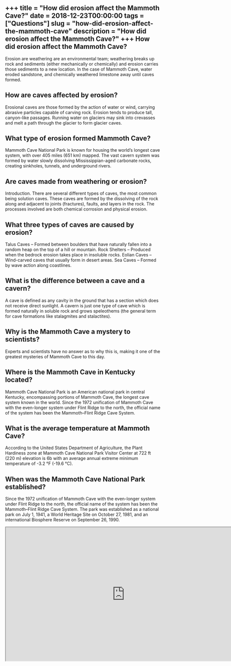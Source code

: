 +++
title = "How did erosion affect the Mammoth Cave?"
date = 2018-12-23T00:00:00
tags = ["Questions"]
slug = "how-did-erosion-affect-the-mammoth-cave"
description = "How did erosion affect the Mammoth Cave?"
+++
How did erosion affect the Mammoth Cave?
----------------------------------------

Erosion are weathering are an environmental team; weathering breaks up rock and sediments (either mechanically or chemically) and erosion carries those sediments to a new location. In the case of Mammoth Cave, water eroded sandstone, and chemically weathered limestone away until caves formed.

How are caves affected by erosion?
----------------------------------

Erosional caves are those formed by the action of water or wind, carrying abrasive particles capable of carving rock. Erosion tends to produce tall, canyon-like passages. Running water on glaciers may sink into crevasses and melt a path through the glacier to form glacier caves.

What type of erosion formed Mammoth Cave?
-----------------------------------------

Mammoth Cave National Park is known for housing the world’s longest cave system, with over 405 miles (651 km) mapped. The vast cavern system was formed by water slowly dissolving Mississippian-aged carbonate rocks, creating sinkholes, tunnels, and underground rivers.

Are caves made from weathering or erosion?
------------------------------------------

Introduction. There are several different types of caves, the most common being solution caves. These caves are formed by the dissolving of the rock along and adjacent to joints (fractures), faults, and layers in the rock. The processes involved are both chemical corrosion and physical erosion.

What three types of caves are caused by erosion?
------------------------------------------------

Talus Caves – Formed between boulders that have naturally fallen into a random heap on the top of a hill or mountain. Rock Shelters – Produced when the bedrock erosion takes place in insoluble rocks. Eolian Caves – Wind-carved caves that usually form in desert areas. Sea Caves – Formed by wave action along coastlines.

What is the difference between a cave and a cavern?
---------------------------------------------------

A cave is defined as any cavity in the ground that has a section which does not receive direct sunlight. A cavern is just one type of cave which is formed naturally in soluble rock and grows speleothems (the general term for cave formations like stalagmites and stalactites).

Why is the Mammoth Cave a mystery to scientists?
------------------------------------------------

Experts and scientists have no answer as to why this is, making it one of the greatest mysteries of Mammoth Cave to this day.

Where is the Mammoth Cave in Kentucky located?
----------------------------------------------

Mammoth Cave National Park is an American national park in central Kentucky, encompassing portions of Mammoth Cave, the longest cave system known in the world. Since the 1972 unification of Mammoth Cave with the even-longer system under Flint Ridge to the north, the official name of the system has been the Mammoth–Flint Ridge Cave System.

What is the average temperature at Mammoth Cave?
------------------------------------------------

According to the United States Department of Agriculture, the Plant Hardiness zone at Mammoth Cave National Park Visitor Center at 722 ft (220 m) elevation is 6b with an average annual extreme minimum temperature of -3.2 °F (-19.6 °C).

When was the Mammoth Cave National Park established?
----------------------------------------------------

Since the 1972 unification of Mammoth Cave with the even-longer system under Flint Ridge to the north, the official name of the system has been the Mammoth–Flint Ridge Cave System. The park was established as a national park on July 1, 1941, a World Heritage Site on October 27, 1981, and an international Biosphere Reserve on September 26, 1990.

<iframe allow="accelerometer; autoplay; clipboard-write; encrypted-media; gyroscope; picture-in-picture" allowfullscreen="" class="__youtube_prefs__  epyt-is-override  no-lazyload" data-no-lazy="1" data-origheight="433" data-origwidth="770" data-skipgform_ajax_framebjll="" height="433" id="_ytid_53708" loading="lazy" src="https://www.youtube.com/embed/w-E3omSUroQ?enablejsapi=1&autoplay=0&cc_load_policy=0&cc_lang_pref=&iv_load_policy=1&loop=0&modestbranding=0&rel=1&fs=1&playsinline=0&autohide=2&theme=dark&color=red&controls=1&" title="YouTube player" width="770"></iframe>